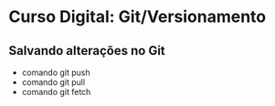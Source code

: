 # Curso Digital: Git/Versionamento 

## Salvando alterações no Git
* comando git push
* comando git pull
* comando git fetch
